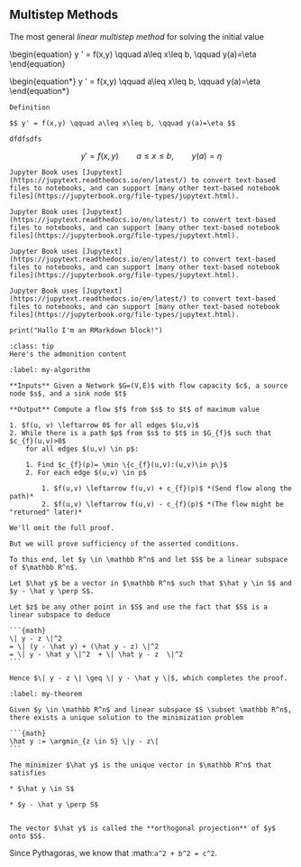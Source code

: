 ## Multistep Methods

The most general *linear multistep method* for solving the initial value

\begin{equation} 
y ' = f(x,y) \qquad a\leq x\leq b, \qquad y(a)=\eta 
\end{equation}

\begin{equation*} 
y ' = f(x,y) \qquad a\leq x\leq b, \qquad y(a)=\eta 
\end{equation*}


```{Note}
Definition

$$ y' = f(x,y) \qquad a\leq x\leq b, \qquad y(a)=\eta $$

dfdfsdfs
```

$$ y' = f(x,y) \qquad a\leq x\leq b, \qquad y(a)=\eta $$

```{seealso}
Jupyter Book uses [Jupytext](https://jupytext.readthedocs.io/en/latest/) to convert text-based files to notebooks, and can support [many other text-based notebook files](https://jupyterbook.org/file-types/jupytext.html).
```

```{tip}
Jupyter Book uses [Jupytext](https://jupytext.readthedocs.io/en/latest/) to convert text-based files to notebooks, and can support [many other text-based notebook files](https://jupyterbook.org/file-types/jupytext.html).
```

```{important}
Jupyter Book uses [Jupytext](https://jupytext.readthedocs.io/en/latest/) to convert text-based files to notebooks, and can support [many other text-based notebook files](https://jupyterbook.org/file-types/jupytext.html).
```

```{warning}
Jupyter Book uses [Jupytext](https://jupytext.readthedocs.io/en/latest/) to convert text-based files to notebooks, and can support [many other text-based notebook files](https://jupyterbook.org/file-types/jupytext.html).
```

```{python}
print("Hallo I'm an RMarkdown block!")
```

```{admonition} Definition
:class: tip
Here's the admonition content
```

```{prf:algorithm} Ford–Fulkerson
:label: my-algorithm

**Inputs** Given a Network $G=(V,E)$ with flow capacity $c$, a source node $s$, and a sink node $t$

**Output** Compute a flow $f$ from $s$ to $t$ of maximum value

1. $f(u, v) \leftarrow 0$ for all edges $(u,v)$
2. While there is a path $p$ from $s$ to $t$ in $G_{f}$ such that $c_{f}(u,v)>0$
    for all edges $(u,v) \in p$:

    1. Find $c_{f}(p)= \min \{c_{f}(u,v):(u,v)\in p\}$
    2. For each edge $(u,v) \in p$

        1. $f(u,v) \leftarrow f(u,v) + c_{f}(p)$ *(Send flow along the path)*
        2. $f(u,v) \leftarrow f(u,v) - c_{f}(p)$ *(The flow might be "returned" later)*
```

````{prf:proof}
We'll omit the full proof.

But we will prove sufficiency of the asserted conditions.

To this end, let $y \in \mathbb R^n$ and let $S$ be a linear subspace of $\mathbb R^n$.

Let $\hat y$ be a vector in $\mathbb R^n$ such that $\hat y \in S$ and $y - \hat y \perp S$.

Let $z$ be any other point in $S$ and use the fact that $S$ is a linear subspace to deduce

```{math}
\| y - z \|^2
= \| (y - \hat y) + (\hat y - z) \|^2
= \| y - \hat y \|^2  + \| \hat y - z  \|^2
```

Hence $\| y - z \| \geq \| y - \hat y \|$, which completes the proof.
````

````{prf:theorem} Orthogonal-Projection-Theorem
:label: my-theorem

Given $y \in \mathbb R^n$ and linear subspace $S \subset \mathbb R^n$,
there exists a unique solution to the minimization problem

```{math}
\hat y := \argmin_{z \in S} \|y - z\|
```

The minimizer $\hat y$ is the unique vector in $\mathbb R^n$ that satisfies

* $\hat y \in S$

* $y - \hat y \perp S$


The vector $\hat y$ is called the **orthogonal projection** of $y$ onto $S$.
````

Since Pythagoras, we know that :math:`a^2 + b^2 = c^2`.
